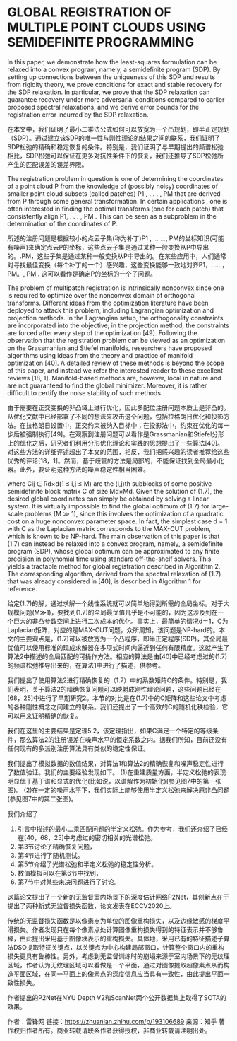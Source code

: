 # GLOBAL REGISTRATION OF MULTIPLE POINT CLOUDS USING SEMIDEFINITE PROGRAMMING

In this paper, we demonstrate how the least-squares formulation can be relaxed into a convex program, namely, a semidefinite program (SDP). By setting up connections between the uniqueness of this SDP and results from rigidity theory, we prove conditions for exact and stable recovery for the SDP relaxation. In particular, we prove that the SDP relaxation can guarantee recovery under more adversarial conditions compared to earlier proposed spectral relaxations, and we derive error bounds for the registration error incurred by the SDP relaxation.

在本文中，我们证明了最小二乘法公式如何可以放宽为一个凸规划，即半正定规划（SDP）。通过建立该SDP的唯一性与刚性理论的结果之间的联系，我们证明了SDP松弛的精确和稳定恢复的条件。特别是，我们证明了与早期提出的频谱松弛相比，SDP松弛可以保证在更多对抗性条件下的恢复，我们还推导了SDP松弛所产生的匹配误差的误差界限。

The registration problem in question is one of determining the coordinates of a point cloud P from the knowledge of (possibly noisy) coordinates of smaller point cloud subsets (called patches) P1 , . . . , PM that are derived from P through some general transformation. In certain applications , one is often interested in finding the optimal transforms (one for each patch) that consistently align P1, . . . , PM . This can be seen as a subproblem in the determination of the coordinates of P.

所述的注册问题是根据较小的点云子集(称为补丁)P1 , ... ..., PM的坐标知识(可能有噪声)来确定点云P的坐标，这些点云子集是通过某种一般变换从P中导出的。.PM，这些子集是通过某种一般变换从P中导出的。在某些应用中，人们通常对寻找最佳变换（每个补丁的一个）感兴趣，这些变换能够一致地对齐P1，......，PM。, PM . 这可以看作是确定P的坐标的一个子问题。

The problem of multipatch registration is intrinsically nonconvex since one is required to optimize over the nonconvex domain of orthogonal transforms. Different ideas from the optimization literature have been deployed to attack this problem, including Lagrangian optimization and projection methods. In the Lagrangian setup, the orthogonality constraints are incorporated into the objective; in the projection method, the constraints are forced after every step of the optimization [49]. Following the observation that the registration problem can be viewed as an optimization on the Grassmanian and Stiefel manifolds, researchers have proposed algorithms using ideas from the theory and practice of manifold optimization [40]. A detailed review of these methods is beyond the scope of this paper, and instead we refer the interested reader to these excellent reviews [18, 1]. Manifold-based methods are, however, local in nature and are not guaranteed to find the global minimizer. Moreover, it is rather difficult to certify the noise stability of such methods.

由于需要在正交变换的非凸域上进行优化，因此多配位注册问题本质上是非凸的。从优化文献中已经部署了不同的想法来攻击这个问题，包括拉格朗日优化和投影方法。在拉格朗日设置中，正交约束被纳入目标中；在投影法中，约束在优化的每一步后被强制执行[49]。在观察到注册问题可以看作是Grassmanian和Stiefel分形上的优化之后，研究者们利用分形优化理论和实践的思想提出了一些算法[40]。对这些方法的详细评述超出了本文的范围，相反，我们把感兴趣的读者推荐给这些优秀的评论[18，1]。然而，基于歧管的方法是局部的，不能保证找到全局最小化器。此外，要证明这种方法的噪声稳定性相当困难。

where Cij ∈ Rd×d(1 ≤ i,j ≤ M) are the (i,j)th subblocks of some positive semidefinite block matrix C of size Md×Md. Given the solution of (1.7), the desired global coordinates can simply be obtained by solving a linear system. It is virtually impossible to find the global optimum of (1.7) for large-scale problems (M ≫ 1), since this involves the optimization of a quadratic cost on a huge nonconvex parameter space. In fact, the simplest case d = 1 with C as the Laplacian matrix corresponds to the MAX-CUT problem, which is known to be NP-hard. The main observation of this paper is that (1.7) can instead be relaxed into a convex program, namely, a semidefinite program (SDP), whose global optimum can be approximated to any finite precision in polynomial time using standard off-the-shelf solvers. This yields a tractable method for global registration described in Algorithm 2. The corresponding algorithm, derived from the spectral relaxation of (1.7) that was already considered in [40], is described in Algorithm 1 for reference.

给定(1.7)的解，通过求解一个线性系统就可以简单地得到所需的全局坐标。对于大规模问题(M≫1)，要找到(1.7)的全局最优值几乎是不可能的，因为这涉及到在一个巨大的非凸参数空间上进行二次成本的优化。事实上，最简单的情况d＝1，C为Laplacian矩阵，对应的是MAX-CUT问题，众所周知，该问题是NP-hard的。本文的主要观点是，(1.7)可以被放宽为一个凸程序，即半正定程序(SDP)，其全局最优值可以使用标准的现成求解器在多项式时间内逼近到任何有限精度。这就产生了算法2中描述的全局匹配的可操作方法。相应的算法是由[40]中已经考虑过的(1.7)的频谱松弛推导出来的，在算法1中进行了描述，供参考。



我们提出了使用算法2进行精确恢复的（1.7）中的系数矩阵C的条件。特别是，我们表明，关于算法2的精确恢复问题可以映射成刚性理论问题，这些问题已经在[68，25]中进行了早期研究2。本节的对比是在(1.7)中的C矩阵和这些论文中考虑的各种刚性概念之间建立的联系。我们还提出了一个高效的C的随机化秩检验，它可以用来证明精确的恢复。



我们在这里的主要结果是定理5.2，该定理指出，如果C满足一个特定的等级条件，那么算法2的注册误差在噪声水平的恒定系数之内。据我们所知，目前还没有任何现有的多派别注册算法具有类似的稳定性保证。



我们提出了模拟数据的数值结果，对算法1和算法2的精确恢复和噪声稳定性进行了数值验证。我们的主要经验发现如下。
(1)在重建质量方面，半定义松弛的表现明显优于基于谱和显式的优化(比如说，以谱解作为初始化)(参见图7中的第一张图)。
(2)在一定的噪声水平下，我们实际上能够使用半定义松弛来解决原非凸问题(参见图7中的第二张图)。





我们介绍了

1. 引言中描述的最小二乘匹配问题的半定义松弛。作为参考，我们还介绍了已经在[40，68，25]中考虑过的密切相关的光谱松弛。
2. 第3节讨论了精确恢复问题，
3. 第4节进行了随机测试。
4. 第5节介绍了光谱松弛和半定义松弛的稳定性分析。
5. 数值模拟可以在第6节中找到，
6. 第7节中对某些未决问题进行了讨论。









这篇论文提出了一个新的无监督室内场景下的深度估计网络P2Net，其创新点在于提出了两种新式无监督损失函数，论文发表在ECCV2020上。

传统的无监督损失函数是以像素点为单位的图像重构损失，以及边缘敏感的梯度平滑损失。作者发现只在每个像素点处计算图像重构损失得到的特征表示并不够鲁棒，由此提出采用基于图像块表示的重构损失。具体地，采用已有的特征描述子算法DSO提取特征关键点，以关键点为中心构建局部窗口，计算整个窗口内的重构损失更具有鲁棒性。另外，考虑到无监督训练时的崩塌来源于室内场景下的无纹理区域，作者认为无纹理区域可以看做是一个平面，通过对图像提取超像素点从而构造平面区域，在同一平面上的像素点的深度信息应当具有一致性，由此提出平面一致性损失。

作者提出的P2Net在NYU Depth V2和ScanNet两个公开数据集上取得了SOTA的效果。



作者：雷锋网
链接：https://zhuanlan.zhihu.com/p/193106689
来源：知乎
著作权归作者所有。商业转载请联系作者获得授权，非商业转载请注明出处。